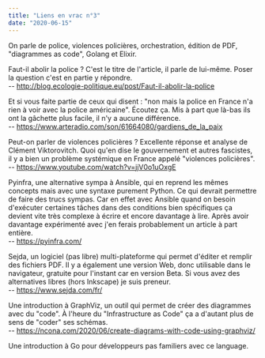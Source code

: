 ```yaml
---
title: "Liens en vrac n°3"
date: "2020-06-15"
---
```


On parle de police, violences policières, orchestration, édition de PDF, "diagrammes as code", Golang et Elixir.

Faut-il abolir la police ? C'est le titre de l'article, il parle de lui-même. Poser la question c'est en partie y répondre.  
-- <http://blog.ecologie-politique.eu/post/Faut-il-abolir-la-police>

Et si vous faite partie de ceux qui disent : "non mais la police en France n'a rien à voir avec la police américaine". Écoutez ça. Mis à part que là-bas ils ont la gâchette plus facile, il n'y a aucune différence.  
-- <https://www.arteradio.com/son/61664080/gardiens_de_la_paix>

Peut-on parler de violences policières ? Excellente réponse et analyse de Clément Viktorovitch. Quoi qu'en dise le gouvernement et autres fascistes, il y a bien un problème systémique en France appelé "violences policières".  
-- <https://www.youtube.com/watch?v=jjV0o1uOxgE>

Pyinfra, une alternative sympa à Ansible, qui en reprend les mêmes concepts mais avec une syntaxe purement Python. Ce qui devrait permettre de faire des trucs sympas. Car en effet avec Ansible quand on besoin d'exécuter certaines tâches dans des conditions bien spécifiques ça devient vite très complexe à écrire et encore davantage à lire. Après avoir davantage expérimenté avec j'en ferais probablement un article à part entière.  
-- <https://pyinfra.com/>

Sejda, un logiciel (pas libre) multi-plateforme qui permet d'éditer et remplir des fichiers PDF. Il y a également une version Web, donc utilisable dans le navigateur, gratuite pour l'instant car en version Beta. Si vous avez des alternatives libres (hors Inkscape) je suis preneur.  
-- <https://www.sejda.com/fr/>

Une introduction à GraphViz, un outil qui permet de créer des diagrammes avec du "code". À l'heure du "Infrastructure as Code" ça a d'autant plus de sens de "coder" ses schémas.  
-- <https://ncona.com/2020/06/create-diagrams-with-code-using-graphviz/>

Une introduction à Go pour développeurs pas familiers avec ce language. Un tour du propriétaire bien fichu qui permet d'avoir une aperçu global du language et qui donne envie de faire davantage joujou avec.  
-- <https://benhoyt.com/writings/go-intro/>

Une autre article dans la même que le précédant, mais concernant Elixir, et en français s'il vous plaît ! Je dois dire qu'il donne aussi vachement envie de jouer avec. Reste plus qu'à trouver un projet qui servira de prétexte à écrire du Elixir.  
-- <http://dotmobo.github.io/elixir-killer-features.html>
